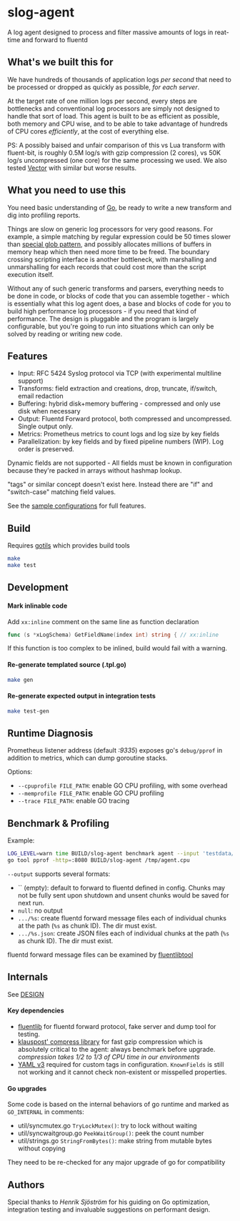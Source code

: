# slog-agent

A log agent designed to process and filter massive amounts of logs in reat-time and forward to fluentd


## What's we built this for

We have hundreds of thousands of application logs *per second* that need to be processed or dropped as quickly as
possible, *for each server*.

At the target rate of one million logs per second, every steps are bottlenecks and conventional log processors are
simply not designed to handle that sort of load. This agent is built to be as efficient as possible, both memory
and CPU wise, and to be able to take advantage of hundreds of CPU cores *efficiently*, at the cost of everything else.

PS: A possibly baised and unfair comparison of this vs Lua transform with fluent-bit, is roughly 0.5M log/s with gzip
compression (2 cores), vs 50K log/s uncompressed (one core) for the same processing we used. We also tested
[Vector](https://vector.dev/) with similar but worse results.


## What you need to use this

You need basic understanding of [Go](https://golang.org/), be ready to write a new transform and dig into profiling
reports.

Things are slow on generic log processors for very good reasons. For example, a simple matching by regular expression
could be 50 times slower than [special glob pattern](https://github.com/gobwas/glob), and possibly allocates millions
of buffers in memory heap which then need more time to be freed. The boundary crossing scripting interface is another
bottleneck, with marshalling and unmarshalling for each records that could cost more than the script execution itself.

Without any of such generic transforms and parsers, everything needs to be done in code, or blocks of code that you
can assemble together - which is essentially what this log agent does, a base and blocks of code for you to build high
performance log processors - if you need that kind of performance. The design is pluggable and the program is largely
configurable, but you're going to run into situations which can only be solved by reading or writing new code.


## Features

- Input: RFC 5424 Syslog protocol via TCP (with experimental multiline support)
- Transforms: field extraction and creations, drop, truncate, if/switch, email redaction
- Buffering: hybrid disk+memory buffering - compressed and only use disk when necessary
- Output: Fluentd Forward protocol, both compressed and uncompressed. Single output only.
- Metrics: Prometheus metrics to count logs and log size by key fields
- Parallelization: by key fields and by fixed pipeline numbers (WIP). Log order is preserved.

Dynamic fields are not supported - All fields must be known in configuration because they're packed in arrays without
hashmap lookup.

"tags" or similar concept doesn't exist here. Instead there are "if" and "switch-case" matching field values.

See the [sample configurations](testdata/config_sample.yml) for full features.


## Build

Requires [gotils](https://github.com/relex/gotils) which provides build tools

```bash
make
make test
```

## Development

#### Mark inlinable code

Add `xx:inline` comment on the same line as function declaration

```go
func (s *xLogSchema) GetFieldName(index int) string { // xx:inline
```

If this function is too complex to be inlined, build would fail with a warning.

#### Re-generate templated source (.tpl.go)

```bash
make gen
```

#### Re-generate expected output in integration tests

```bash
make test-gen
```

## Runtime Diagnosis

Prometheus listener address (default *:9335*) exposes go's `debug/pprof` in addition to metrics,
which can dump goroutine stacks.

Options:

- `--cpuprofile FILE_PATH`: enable GO CPU profiling, with some overhead
- `--memprofile FILE_PATH`: enable GO CPU profiling
- `--trace FILE_PATH`: enable GO tracing

## Benchmark & Profiling

Example:

```bash
LOG_LEVEL=warn time BUILD/slog-agent benchmark agent --input 'testdata/development/*.log' --repeat 250000 --config testdata/config_sample.yml --output null --cpuprofile /tmp/agent.cpu --memprofile /tmp/agent.mem
go tool pprof -http=:8080 BUILD/slog-agent /tmp/agent.cpu
```

`--output` supports several formats:

- `` (empty): default to forward to fluentd defined in config.
  Chunks may not be fully sent upon shutdown and unsent chunks would be saved for next run.
- `null`: no output
- `.../%s`: create fluentd forward message files each of individual chunks at the path (`%s` as chunk ID). The dir must exist.
- `.../%s.json`: create JSON files each of individual chunks at the path (`%s` as chunk ID). The dir must exist.

fluentd forward message files can be examined by [fluentlibtool](https://github.com/relex/fluentlib)

## Internals

See [DESIGN](DESIGN.md)

#### Key dependencies

- [fluentlib](https://github.com/relex/fluentlib) for fluentd forward protocol, fake server and dump tool for testing.
- [klauspost' compress library](github.com/klauspost/compress) for fast gzip compression which is absolutely critical to the agent: always benchmark before upgrade. *compression takes 1/2 to 1/3 of CPU time in our environments*
- [YAML v3](gopkg.in/yaml.v3) required for custom tags in configuration. `KnownFields` is still not working and it cannot check non-existent or misspelled properties.

#### Go upgrades

Some code is based on the internal behaviors of go runtime and marked as `GO_INTERNAL` in comments:

- util/syncmutex.go `TryLockMutex()`: try to lock without waiting
- util/syncwaitgroup.go `PeekWaitGroup()`: peek the count number
- util/strings.go `StringFromBytes()`: make string from mutable bytes without copying

They need to be re-checked for any major upgrade of go for compatibility

## Authors

Special thanks to _Henrik Sjöström_ for his guiding on Go optimization, integration testing and invaluable suggestions
on performant design.

